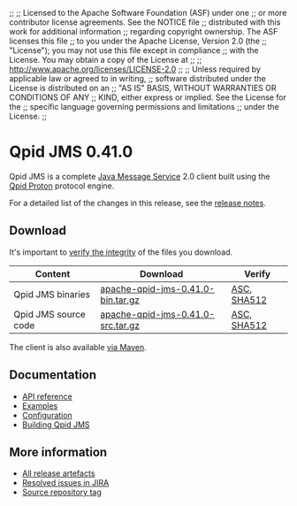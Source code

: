;;
;; Licensed to the Apache Software Foundation (ASF) under one
;; or more contributor license agreements.  See the NOTICE file
;; distributed with this work for additional information
;; regarding copyright ownership.  The ASF licenses this file
;; to you under the Apache License, Version 2.0 (the
;; "License"); you may not use this file except in compliance
;; with the License.  You may obtain a copy of the License at
;;
;;   http://www.apache.org/licenses/LICENSE-2.0
;;
;; Unless required by applicable law or agreed to in writing,
;; software distributed under the License is distributed on an
;; "AS IS" BASIS, WITHOUT WARRANTIES OR CONDITIONS OF ANY
;; KIND, either express or implied.  See the License for the
;; specific language governing permissions and limitations
;; under the License.
;;

# Qpid JMS 0.41.0

Qpid JMS is a complete [Java Message Service][jms] 2.0 client built
using the [Qpid Proton]({{site_url}}/proton/index.html) protocol engine.

For a detailed list of the changes in this release, see the [release
notes](release-notes.html).

[jms]: http://en.wikipedia.org/wiki/Java_Message_Service

## Download

It's important to [verify the
integrity]({{site_url}}/download.html#verify-what-you-download) of the
files you download.

| Content | Download | Verify |
|---------|----------|--------|
| Qpid JMS binaries | [apache-qpid-jms-0.41.0-bin.tar.gz](http://archive.apache.org/dist/qpid/jms/0.41.0/apache-qpid-jms-0.41.0-bin.tar.gz) | [ASC](https://archive.apache.org/dist/qpid/jms/0.41.0/apache-qpid-jms-0.41.0-bin.tar.gz.asc), [SHA512](https://archive.apache.org/dist/qpid/jms/0.41.0/apache-qpid-jms-0.41.0-bin.tar.gz.sha512) |
| Qpid JMS source code | [apache-qpid-jms-0.41.0-src.tar.gz](http://archive.apache.org/dist/qpid/jms/0.41.0/apache-qpid-jms-0.41.0-src.tar.gz) | [ASC](https://archive.apache.org/dist/qpid/jms/0.41.0/apache-qpid-jms-0.41.0-src.tar.gz.asc), [SHA512](https://archive.apache.org/dist/qpid/jms/0.41.0/apache-qpid-jms-0.41.0-src.tar.gz.sha512) |

The client is also available [via Maven]({{site_url}}/maven.html).

## Documentation


<div class="two-column" markdown="1">

 - [API reference](http://docs.oracle.com/javaee/7/api/javax/jms/package-summary.html)
 - [Examples](https://github.com/apache/qpid-jms/tree/0.41.0/qpid-jms-examples)
 - [Configuration](docs/index.html)
 - [Building Qpid JMS](building.html)

</div>


## More information

 - [All release artefacts](http://archive.apache.org/dist/qpid/jms/0.41.0)
 - [Resolved issues in JIRA](https://issues.apache.org/jira/issues/?jql=project+%3D+QPIDJMS+AND+fixVersion+%3D+%270.41.0%27+AND+resolution+%3D+%27fixed%27+ORDER+BY+priority+DESC)
 - [Source repository tag](https://gitbox.apache.org/repos/asf/qpid-jms.git/tree/refs/tags/0.41.0)

<script type="text/javascript">
  _deferredFunctions.push(function() {
      if ("0.41.0" === "{{current_jms_release}}") {
          _modifyCurrentReleaseLinks();
      }
  });
</script>